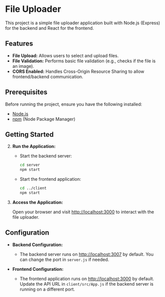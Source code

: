 # File Uploader

This project is a simple file uploader application built with Node.js (Express) for the backend and React for the frontend.

## Features

- **File Upload:** Allows users to select and upload files.
- **File Validation:** Performs basic file validation (e.g., checks if the file is an image).
- **CORS Enabled:** Handles Cross-Origin Resource Sharing to allow frontend/backend communication.

## Prerequisites

Before running the project, ensure you have the following installed:

- [Node.js](https://nodejs.org/)
- [npm](https://www.npmjs.com/) (Node Package Manager)

## Getting Started



2. **Run the Application:**

    - Start the backend server:

        ```bash
        cd server
        npm start
        ```

    - Start the frontend application:

        ```bash
        cd ../client
        npm start
        ```

4. **Access the Application:**

    Open your browser and visit [http://localhost:3000](http://localhost:3000) to interact with the file uploader.

## Configuration

- **Backend Configuration:**

    - The backend server runs on [http://localhost:3007](http://localhost:3007) by default. You can change the port in `server.js` if needed.

- **Frontend Configuration:**

    - The frontend application runs on [http://localhost:3000](http://localhost:3000) by default. Update the API URL in `client/src/App.js` if the backend server is running on a different port.

